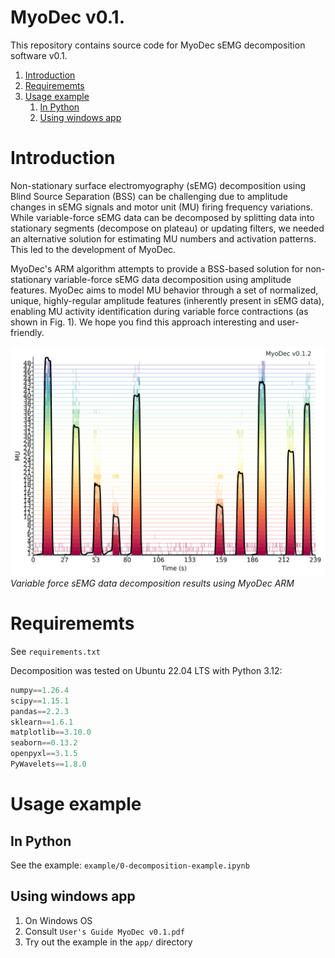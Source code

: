 # MyoDec v0.1.

This repository contains source code for MyoDec sEMG decomposition software v0.1.

1. [Introduction](#introduction)
2. [Requirememts](#requirememts)
4. [Usage example](#usage-example)
    1. [In Python](##in-python)
    2. [Using windows app](##using-windows-app)

# Introduction

Non-stationary surface electromyography (sEMG) decomposition using Blind Source Separation (BSS) can be challenging due to amplitude changes in sEMG signals and motor unit (MU) firing frequency variations. While variable-force sEMG data can be decomposed by splitting data into stationary segments (decompose on plateau) or updating filters, we needed an alternative solution for estimating MU numbers and activation patterns. This led to the development of MyoDec.

MyoDec's ARM algorithm attempts to provide a BSS-based solution for non-stationary variable-force sEMG data decomposition using amplitude features. MyoDec aims to model MU behavior through a set of normalized, unique, highly-regular amplitude features (inherently present in sEMG data), enabling MU activity identification during variable force contractions (as shown in Fig. 1). We hope you find this approach interesting and user-friendly.

![Fig. 1](decomp_results.png)
*Variable force sEMG data decomposition results using MyoDec ARM*

# Requirememts
See ```requirements.txt```

Decomposition was tested on Ubuntu 22.04 LTS with Python 3.12:

```Python
numpy==1.26.4
scipy==1.15.1
pandas==2.2.3
sklearn==1.6.1
matplotlib==3.10.0
seaborn==0.13.2
openpyxl==3.1.5
PyWavelets==1.8.0
```

# Usage example

## In Python

See the example: ```example/0-decomposition-example.ipynb```

## Using windows app

1. On Windows OS
2. Consult ```User's Guide MyoDec v0.1.pdf```
3. Try out the example in the ```app/``` directory